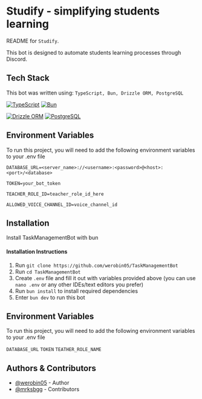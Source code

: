 
# Studify - simplifying students learning

README for `Studify`.

This bot is designed to automate students learning processes through Discord.

## Tech Stack

This bot was written using: `TypeScript, Bun, Drizzle ORM, PostgreSQL`

[![TypeScript](https://img.shields.io/badge/TypeScript-3178C6?style=for-the-badge&logo=typescript&logoColor=white)](https://www.typescriptlang.org/)
[![Bun](https://img.shields.io/badge/Bun-%23000000?style=for-the-badge&logo=bun&logoColor=white)](https://bun.com/)

[![Drizzle ORM](https://img.shields.io/badge/Drizzle%20ORM-A0AF9D?style=for-the-badge&logo=drizzle&logoColor=white)](https://orm.drizzle.team/)
[![PostgreSQL](https://img.shields.io/badge/PostgreSQL-316192?style=for-the-badge&logo=postgresql&logoColor=white)](https://www.postgresql.org/)

## Environment Variables

To run this project, you will need to add the following environment variables to your .env file

`DATABASE_URL=<server_name>://<username>:<password>@<host>:<port>/<database>`

`TOKEN=your_bot_token`

`TEACHER_ROLE_ID=teacher_role_id_here`

`ALLOWED_VOICE_CHANNEL_ID=voice_channel_id`

## Installation

Install TaskManagementBot with bun

#### Installation Instructions

1. Run `git clone https://github.com/werobin05/TaskManagementBot`
2. Run `cd TaskManagementBot`
3. Create `.env` file and fill it out with variables provided above (you can use `nano .env` or any other IDEs/text editors you prefer)
4. Run `bun install` to install required dependencies
5. Enter `bun dev` to run this bot

## Environment Variables

To run this project, you will need to add the following environment variables to your .env file

`DATABASE_URL`
`TOKEN`
`TEATHER_ROLE_NAME`

## Authors & Contributors

- [@werobin05](https://www.github.com/werobin05) - Author
- [@mrksbgg](https://github.com/mrksbgg) - Contributors
